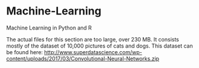 # Machine-Learning
Machine Learning in Python and R

The actual files for this section are too large, over 230 MB.
It consists mostly of the dataset of 10,000 pictures of cats and dogs.
This dataset can be found here:
http://www.superdatascience.com/wp-content/uploads/2017/03/Convolutional-Neural-Networks.zip